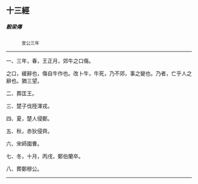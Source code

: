 

## 十三經

##### 穀梁傳
　　　`宣公三年`

* * *

一、三年，春，王正月，郊牛之口傷。

之口，緩辭也，傷自牛作也。改卜牛，牛死，乃不郊，事之變也。乃者，亡乎人之辭也。猶三望。

二、葬匡王。

三、楚子伐陸渾戎。

四、夏，楚人侵鄭。

五、秋，赤狄侵齊。

六、宋師圍曹。

七、冬，十月，丙戌，鄭伯蘭卒。

八、葬鄭穆公。

* * *

